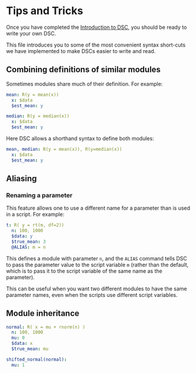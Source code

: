 # Tips and Tricks

Once you have completed the [Introduction to DSC](../tutorials/Intro_DSC.html), 
you should be ready to write your own DSC.

This file introduces you
to some of the most convenient syntax short-cuts we have implemented
to make DSCs easier to write and read.


## Combining definitions of similar modules

Sometimes modules share much of their definition.
For example:

```yaml
mean: R(y = mean(x))
  x: $data
  $est_mean: y

median: R(y = median(x))
  x: $data
  $est_mean: y
```

Here DSC allows a shorthand syntax to define both modules:

```yaml
mean, median: R(y = mean(x)), R(y=median(x))
  x: $data
  $est_mean: y
```

## Aliasing

### Renaming a parameter

This feature allows one to use a different name for a parameter
than is used in a script. For example:

```yaml
t: R( y = rt(m, df=2))
  n: 100, 1000 
  $data: y
  $true_mean: 3
  @ALIAS: m = n
```
This defines a module with parameter `n`, and the `ALIAS` command 
tells DSC to pass the parameter value to the script variable `m` (rather than 
the default, which is to pass it to the script variable of the same name as the parameter).

This can be useful when you want two different modules to have the same
parameter names, even when the scripts use different script variables.

## Module inheritance

```yaml
normal: R( x = mu + rnorm(n) )
  n: 100, 1000
  mu: 0
  $data: x
  $true_mean: mu

shifted_normal(normal): 
  mu: 1
```